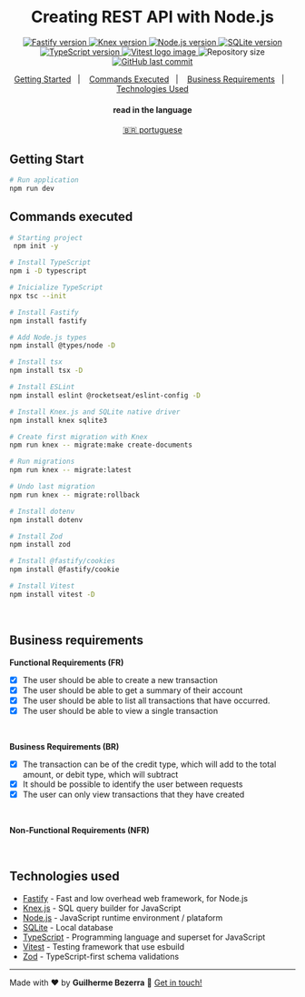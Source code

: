 <h1 align="center">
    <br>
    Creating REST API with Node.js
</h1>

<p align="center">
  <a href="https://fastify.io">
    <img alt="Fastify version" src="https://img.shields.io/badge/fastify-20232A?style=flat&logo=fastify&logoColor=white">
  </a>

  <a href="https://knexjs.org">
    <img alt="Knex version" src="https://img.shields.io/badge/knex-e16426?style=flat&logo=knex.js&logoColor=white">
  </a>

  <a href="https://nodejs.org">
    <img alt="Node.js version" src="https://img.shields.io/badge/node.js-v20.11.0-43853D?style=flat&logo=node.js&logoColor=white&labelColor=43853D&color=5a5a5a">
  </a>

  <a href="https://www.sqlite.org/index.html">
    <img alt="SQLite version" src="https://img.shields.io/badge/sqlite-007acc?style=flat&logo=sqlite&logoColor=white">
  </a>

  <a href="https://www.typescriptlang.org">
    <img alt="TypeScript version" src="https://img.shields.io/badge/typescript-007acc?style=flat&logo=typescript&logoColor=white">
  </a>

  <a href="https://vitest.dev" alt="Vitest - Testing framework that use esbuild">
    <img src="https://img.shields.io/badge/Vitest-FFA116?style=flat&logo=vitest&logoColor=white" alt="Vitest logo image" />
  </a>

  <img alt="Repository size" src="https://img.shields.io/github/repo-size/gbdsantos/ignite.svg">

  <a href="https://github.com/gbdsantos/ignite/commits/master">
    <img alt="GitHub last commit" src="https://img.shields.io/github/last-commit/gbdsantos/ignite.svg">
  </a>
</p>

<p align="center">
    <a href="#start" alt="Getting Started">Getting Started</a>&nbsp;&nbsp;&nbsp;|&nbsp;&nbsp;&nbsp;
    <a href="#commands" alt="Commands executed">Commands Executed</a>&nbsp;&nbsp;&nbsp;|&nbsp;&nbsp;&nbsp;
    <a href="#business" alt="Business requirements">Business Requirements</a>&nbsp;&nbsp;&nbsp;|&nbsp;&nbsp;&nbsp;
    <a href="#technologies" alt="Technologies used">Technologies Used</a>
</p>


<div align="center">
  <h4 align="center">read in the language</h4>
  <a href="https://github.com/gbdsantos/ignite/tree/master/nodejs/02-creating-rest-api-with-nodejs/README.pt-br.md" hreflang="pt-br" alt="pt-br">🇧🇷 portuguese
  </a>
</div>

## Getting Start <a name = "start"></a>

```bash
# Run application
npm run dev
```

## Commands executed <a name = "commands"></a>

```bash
# Starting project
 npm init -y

# Install TypeScript
npm i -D typescript

# Inicialize TypeScript
npx tsc --init

# Install Fastify
npm install fastify

# Add Node.js types
npm install @types/node -D

# Install tsx
npm install tsx -D

# Install ESLint
npm install eslint @rocketseat/eslint-config -D

# Install Knex.js and SQLite native driver
npm install knex sqlite3

# Create first migration with Knex
npm run knex -- migrate:make create-documents

# Run migrations
npm run knex -- migrate:latest

# Undo last migration
npm run knex -- migrate:rollback

# Install dotenv
npm install dotenv

# Install Zod
npm install zod

# Install @fastify/cookies
npm install @fastify/cookie

# Install Vitest
npm install vitest -D
```

<br>

## Business requirements <a name="business"></a>

**Functional Requirements (FR)**

- [x] The user should be able to create a new transaction
- [x] The user should be able to get a summary of their account
- [x] The user should be able to list all transactions that have occurred.
- [x] The user should be able to view a single transaction

<br>

**Business Requirements (BR)**

- [x] The transaction can be of the credit type, which will add to the total amount, or debit type, which will subtract
- [x] It should be possible to identify the user between requests
- [x] The user can only view transactions that they have created

<br>

**Non-Functional Requirements (NFR)**

<br>

## Technologies used <a name="technologies"></a>

- [Fastify](https://fastify.io "Fastify - Fast and low overhead web framework, for Node.js") - Fast and low overhead web framework, for Node.js
- [Knex.js](https://knexjs.org "Knex.js - SQL query builder for JavaScript") - SQL query builder for JavaScript
- [Node.js](https://nodejs.org "Node.js") - JavaScript runtime environment / plataform
- [SQLite](https://www.sqlite.org/index.html "SQLite") - Local database
- [TypeScript](https://www.typescriptlang.org "TypeScript") - Programming language and superset for JavaScript
- [Vitest](https://vitest.dev "Vitest - Testing framework that use esbuild") - Testing framework that use esbuild
- [Zod](https://zod.dev "Zod") - TypeScript-first schema validations

---

Made with ♥ by **Guilherme Bezerra** 👋 [Get in touch!](https://www.linkedin.com/in/gbdsantos)
